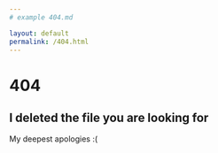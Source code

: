 ```yaml
---
# example 404.md

layout: default
permalink: /404.html
---
```


# 404

## I deleted the file you are looking for

My deepest apologies :(
